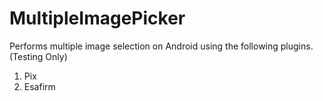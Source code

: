 # MultipleImagePicker
Performs multiple image selection on Android using the following plugins. (Testing Only)
1. Pix
2. Esafirm
